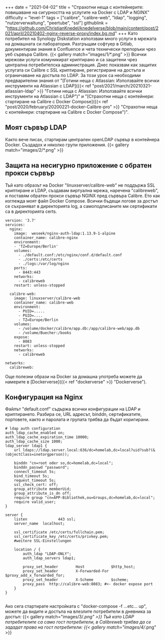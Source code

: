 +++
date = "2021-04-02"
title = "Страхотни неща с контейнерите: повишаване на сигурността на услугите на Docker с LDAP и NGINX"
difficulty = "level-1"
tags = ["calibre", "calibre-web", "ldap", "logging", "nutzerverwaltung", "peertube", "ssl"]
githublink = "https://github.com/ChristianKnedel/knedelverse/blob/main/content/post/2021/april/20210402-nginx-reverse-proxy/index.bg.md"
+++
Като потребител на Synology Diskstation използвам много услуги в мрежата на домашната си лаборатория. Разгръщам софтуер в Gitlab, документирам знания в Confluence и чета технически препоръки чрез уеб сървъра Calibre.
{{< gallery match="images/1/*.png" >}}
Всички мрежови услуги комуникират криптирано и са защитени чрез централна потребителска администрация. Днес показвам как защитих услугата си Calibre с SSL криптиране, регистриране на достъпа и ограничаване на достъпа по LDAP. За този урок са необходими предварителни знания от "[Готини неща с Atlassian: Използвайте всички инструменти на Atlassian с LDAP]({{< ref "post/2021/march/20210321-atlassian-ldap" >}} "Готини неща с Atlassian: Използвайте всички инструменти на Atlassian с LDAP")" и "[Страхотни неща с контейнери: стартиране на Calibre с Docker Compose]({{< ref "post/2020/february/20200221-docker-Calibre-pro" >}} "Страхотни неща с контейнери: стартиране на Calibre с Docker Compose")".
## Моят сървър LDAP
Както вече писах, стартирам централен openLDAP сървър в контейнера Docker. Създадох и няколко групи приложения.
{{< gallery match="images/2/*.png" >}}

## Защита на несигурно приложение с обратен прокси сървър
Тъй като образът на Docker "linuxserver/calibre-web" не поддържа SSL криптиране и LDAP, създавам виртуална мрежа, наречена "calibreweb", и поставям обратен прокси сървър NGINX пред сървъра Calibre. Ето как изглежда моят файл Docker Compose. Всички бъдещи логове за достъп се съхраняват в директорията log, а самоподписаните ми сертификати са в директорията certs.
```
version: '3.7'
services:
  nginx: 
    image:  weseek/nginx-auth-ldap:1.13.9-1-alpine
    container_name: calibre-nginx
    environment:
    - 'TZ=Europe/Berlin'
    volumes:
      - ./default.conf:/etc/nginx/conf.d/default.conf
      - ./certs:/etc/certs
      - ./logs:/var/log/nginx
    ports:
      - 8443:443
    networks:
      - calibreweb
    restart: unless-stopped

  calibre-web:
    image: linuxserver/calibre-web
    container_name: calibre-web
    environment:
      - PUID=.....
      - PGID=....
      - TZ=Europe/Berlin
    volumes:
      - /volume/docker/calibre/app.db:/app/calibre-web/app.db
      - /volume/Buecher:/books
    expose:
      - 8083
    restart: unless-stopped
    networks:
      - calibreweb

networks:
  calibreweb:

```
Още полезни образи на Docker за домашна употреба можете да намерите в [Dockerverse]({{< ref "dockerverse" >}} "Dockerverse").
## Конфигурация на Nginx
Файлът "default.conf" съдържа всички конфигурации на LDAP и криптирането. Разбира се, URL адресът, binddn, сертификатите, портовете, както и паролата и групата трябва да бъдат коригирани.
```
# ldap auth configuration
auth_ldap_cache_enabled on;
auth_ldap_cache_expiration_time 10000;
auth_ldap_cache_size 1000;
ldap_server ldap1 {
    url ldaps://ldap.server.local:636/dc=homelab,dc=local?uid?sub?(&(objectClass=inetorgperson));

    binddn "cn=root oder so,dc=homelab,dc=local";
    binddn_passwd "password";
    connect_timeout 5s;
    bind_timeout 5s;
    request_timeout 5s;
    ssl_check_cert: off;
    group_attribute memberUid;
    group_attribute_is_dn off;
    require group "cn=APP-Bibliothek,ou=Groups,dc=homelab,dc=local";
    require valid_user;
}

server {
    listen              443 ssl;
    server_name  localhost;

    ssl_certificate /etc/certs/fullchain.pem;
    ssl_certificate_key /etc/certs/privkey.pem;
    #weitere SSL-Einstellungen

    location / {
        auth_ldap "LDAP-ONLY";
        auth_ldap_servers ldap1;

        proxy_set_header        Host            $http_host;
        proxy_set_header        X-Forwarded-For $proxy_add_x_forwarded_for;
        proxy_set_header        X-Scheme        $scheme;
        proxy_pass  http://calibre-web:8083; #<- docker expose port
    }
}


```
Ако сега стартирате настройката с "docker-compose -f ...etc... up", можете да видите и достъпа на влезлите потребители в дневника за достъп:
{{< gallery match="images/3/*.png" >}}
Тъй като LDAP потребителите са само гост потребители, в Calibreweb трябва да се зададат права на гост потребители:
{{< gallery match="images/4/*.png" >}}
